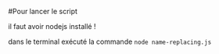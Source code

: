 #Pour lancer le script


il faut avoir nodejs installé ! 

dans le terminal exécuté la commande ``node name-replacing.js``